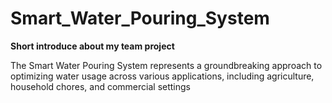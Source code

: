 # Smart_Water_Pouring_System
**Short introduce about my team project**

 The Smart Water Pouring System represents a groundbreaking approach to optimizing water usage across various applications,
 including agriculture, household chores, and commercial settings
